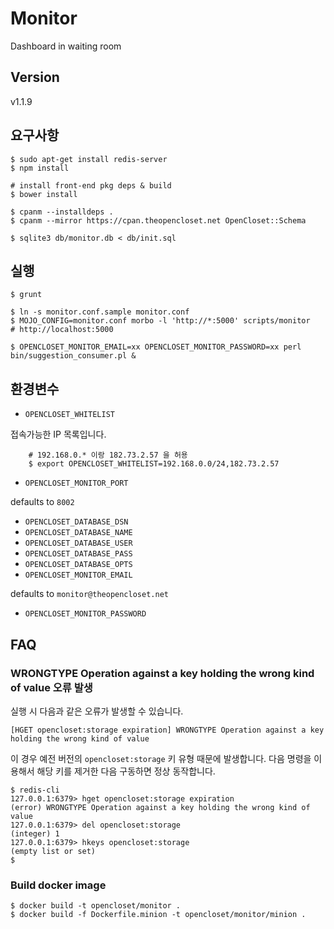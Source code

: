 # Monitor #

Dashboard in waiting room

## Version ##

v1.1.9

## 요구사항 ##

    $ sudo apt-get install redis-server
    $ npm install

    # install front-end pkg deps & build
    $ bower install

    $ cpanm --installdeps .
    $ cpanm --mirror https://cpan.theopencloset.net OpenCloset::Schema

    $ sqlite3 db/monitor.db < db/init.sql

## 실행 ##

    $ grunt

    $ ln -s monitor.conf.sample monitor.conf
    $ MOJO_CONFIG=monitor.conf morbo -l 'http://*:5000' scripts/monitor    # http://localhost:5000

    $ OPENCLOSET_MONITOR_EMAIL=xx OPENCLOSET_MONITOR_PASSWORD=xx perl bin/suggestion_consumer.pl &

## 환경변수 ##

- `OPENCLOSET_WHITELIST`

접속가능한 IP 목록입니다.

        # 192.168.0.* 이랑 182.73.2.57 을 허용
        $ export OPENCLOSET_WHITELIST=192.168.0.0/24,182.73.2.57

- `OPENCLOSET_MONITOR_PORT`

defaults to `8002`

- `OPENCLOSET_DATABASE_DSN`
- `OPENCLOSET_DATABASE_NAME`
- `OPENCLOSET_DATABASE_USER`
- `OPENCLOSET_DATABASE_PASS`
- `OPENCLOSET_DATABASE_OPTS`
- `OPENCLOSET_MONITOR_EMAIL`

defaults to `monitor@theopencloset.net`

- `OPENCLOSET_MONITOR_PASSWORD`

## FAQ ##

### WRONGTYPE Operation against a key holding the wrong kind of value 오류 발생

실행 시 다음과 같은 오류가 발생할 수 있습니다.

```
[HGET opencloset:storage expiration] WRONGTYPE Operation against a key holding the wrong kind of value
```

이 경우 예전 버전의 `opencloset:storage` 키 유형 때문에 발생합니다.
다음 명령을 이용해서 해당 키를 제거한 다음 구동하면 정상 동작합니다.

```
$ redis-cli
127.0.0.1:6379> hget opencloset:storage expiration
(error) WRONGTYPE Operation against a key holding the wrong kind of value
127.0.0.1:6379> del opencloset:storage
(integer) 1
127.0.0.1:6379> hkeys opencloset:storage
(empty list or set)
$
```

### Build docker image ###

    $ docker build -t opencloset/monitor .
    $ docker build -f Dockerfile.minion -t opencloset/monitor/minion .

